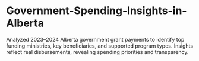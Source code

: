 # Government-Spending-Insights-in-Alberta
Analyzed 2023–2024 Alberta government grant payments to identify top funding ministries, key beneficiaries, and supported program types. Insights reflect real disbursements, revealing spending priorities and transparency.
